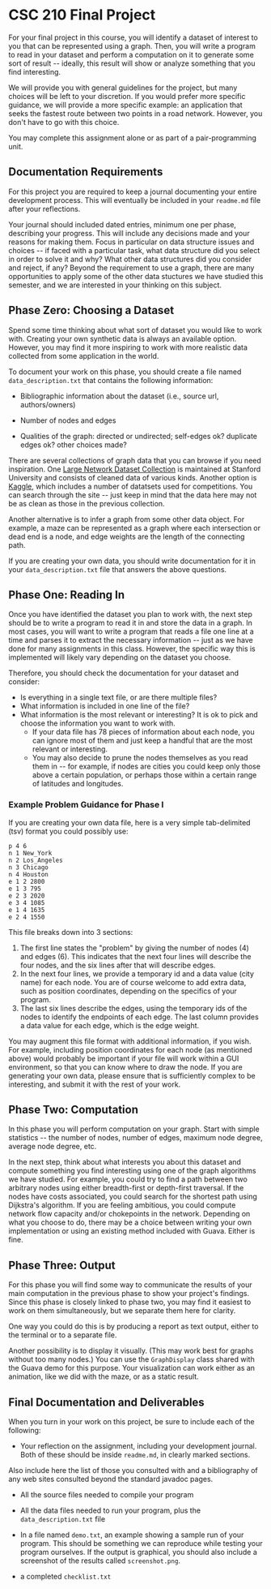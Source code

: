 # CSC 210 Final Project

For your final project in this course, you will identify a dataset of interest to you that can be represented using a graph. Then, you will write a program to read in your dataset and perform a computation on it to generate some sort of result --  ideally, this result will show or analyze something that you find interesting.  

We will provide you with general guidelines for the project, but many choices will be left to your discretion.  If you would prefer more specific guidance, we will provide a more specific example: an application that seeks the fastest route between two points in a road network. However, you don't have to go with this choice.

You may complete this assignment alone or as part of a pair-programming unit.

## Documentation Requirements

For this project you are required to keep a journal documenting your entire development process.  This will eventually be included in your `readme.md` file after your reflections.

Your journal should included dated entries, minimum one per phase, describing your progress.  This will include any decisions made and your reasons for making them.  Focus in particular on data structure issues and choices -- if faced with a particular task, what data structure did you select in order to solve it and why?  What other data structures did you consider and reject, if any?  Beyond the requirement to use a graph, there are many opportunities to apply some of the other data stuctures we have studied this semester, and we are interested in your thinking on this subject.

## Phase Zero:  Choosing a Dataset

Spend some time thinking about what sort of dataset you would like to work with.  Creating your own synthetic data is always an available option.  However, you may find it more inspiring to work with more realistic data collected from some application in the world.  

To document your work on this phase, you should create a file named `data_description.txt` that contains the following information:
* Bibliographic information about the dataset (i.e., source url, authors/owners)

* Number of nodes and edges

* Qualities of the graph:  directed or undirected; self-edges ok?  duplicate edges ok? other choices made?

There are several collections of graph data that you can browse if you need inspiration.  One [Large Network Dataset Collection](https://snap.stanford.edu/data/) is maintained at Stanford University and consists of cleaned data of various kinds.  Another option is [Kaggle](https://www.kaggle.com/), which includes a number of datatsets used for competitions.  You can search through the site -- just keep in mind that the data here may not be as clean as those in the previous collection.

Another alternative is to infer a graph from some other data object.  For example, a maze can be represented as a graph where each intersection or dead end is a node, and edge weights are the length of the connecting path.

If you are creating your own data, you should write documentation for it in your `data_description.txt` file that answers the above questions.

## Phase One:  Reading In

Once you have identified the dataset you plan to work with, the next step should be to write a program to read it in and store the data in a graph.  In most cases, you will want to write a program that reads a file one line at a time and parses it to extract the necessary information -- just as we have done for many assignments in this class.  However, the specific way this is implemented will likely vary depending on the dataset you choose.

Therefore, you should check the documentation for your dataset and consider:
* Is everything in a single text file, or are there multiple files?  
* What information is included in one line of the file?  
* What information is the most relevant or interesting? It is ok to pick and choose the information you want to work with.
  * If your data file has 78 pieces of information about each node, you can ignore most of them and just keep a handful that are the most relevant or interesting.  
  * You may also decide to prune the nodes themselves as you read them in -- for example, if nodes are cities you could keep only those above a certain population, or perhaps those within a certain range of latitudes and longitudes.
  
### Example Problem Guidance for Phase I

If you are creating your own data file, here is a very simple tab-delimited (tsv) format you could possibly use:
 
    p 4 6 
    n 1 New_York 
    n 2 Los_Angeles 
    n 3 Chicago 
    n 4 Houston 
    e 1 2 2800 
    e 1 3 795 
    e 2 3 2020 
    e 3 4 1085 
    e 1 4 1635 
    e 2 4 1550

This file breaks down into 3 sections:
1. The first line states the "problem" by giving the number of nodes (4) and edges (6). This indicates that the next four lines will describe the four nodes, and the six lines after that will describe edges.
2. In the next four lines, we provide a temporary id and a data value (city name) for each node. You are of course welcome to add extra data, such as position coordinates, depending on the specifics of your program. 
3. The last six lines describe the edges, using the temporary ids of the nodes to identify the endpoints of each edge. The last column provides a data value for each edge, which is the edge weight. 

You may augment this file format with additional information, if you wish. For example, including position coordinates for each node (as mentioned above) would probably be important if your file will work within a GUI environment, so that you can know where to draw the node. If you are generating your own data, please ensure that is sufficiently complex to be interesting, and submit it with the rest of your work.

## Phase Two: Computation

In this phase you will perform computation on your graph.  Start with simple statistics -- the number of nodes, number of edges, maximum node degree, average node degree, etc.

In the next step, think about what interests you about this dataset and compute something you find interesting using one of the graph algorithms we have studied.  For example, you could try to find a path between two arbitrary nodes using either breadth-first or depth-first traversal.  If the nodes have costs associated, you could search for the shortest path using Dijkstra's algorithm.  If you are feeling ambitious, you could compute network flow capacity and/or chokepoints in the network.  Depending on what you choose to do, there may be a choice between writing your own implementation or using an existing method included with Guava.  Either is fine.

## Phase Three: Output

For this phase you will find some way to communicate the results of your main computation in the previous phase to show your project's findings. Since this phase is closely linked to phase two, you may find it easiest to work on them simultaneously, but we separate them here for clarity.

One way you could do this is by producing a report as text output, either to the terminal or to a separate file.  

Another possibility is to display it visually.  (This may work best for graphs without too many nodes.)  You can use the `GraphDisplay` class shared with the Guava demo for this purpose.  Your visualization can work either as an animation, like we did with the maze, or as a static result.

## Final Documentation and Deliverables

When you turn in your work on this project, be sure to include each of the following:

* Your reflection on the assignment, including your development journal.  Both of these should be inside `readme.md`, in clearly marked sections. 

Also include here the list of those you consulted with and a bibliography of any web sites consulted beyond the standard javadoc pages.

* All the source files needed to compile your program

* All the data files needed to run your program, plus the `data_description.txt` file

* In a file named `demo.txt`, an example showing a sample run of your program.  This should be something we can reproduce while testing your program ourselves. 
 If the output is graphical, you should also include a screenshot of the results called `screenshot.png`.

* a completed `checklist.txt`
